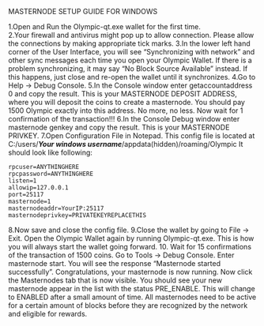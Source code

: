 MASTERNODE SETUP GUIDE FOR WINDOWS

1.Open and Run the Olympic-qt.exe wallet for the first time.  
2.Your firewall and antivirus might pop up to allow connection. Please allow the connections by making appropriate tick marks.
3.In the lower left hand corner of the User Interface, you will see “Synchronizing with network” and other sync messages each time you open your Olympic Wallet. If there is a problem synchronizing, it may say “No Block Source Available” instead. If this happens, just close and re-open the wallet until it synchronizes. 
4.Go to Help -> Debug Console.
5.In the Console window enter getaccountaddress 0 and copy the result. This is your MASTERNODE DEPOSIT ADDRESS, where you will deposit the coins to create a masternode. You should pay 1500 Olympic exactly into this address. No more, no less.
Now wait for 1 confirmation of the transaction!!!
6.In the Console Debug window enter masternode genkey and copy the result. This is your MASTERNODE PRIVKEY.
7.Open Configuration File in Notepad. This config file is located at C:/users/***Your windows username***/appdata(hidden)/roaming/Olympic 
It should look like following:

	rpcuser=ANYTHINGHERE
	rpcpassword=ANYTHINGHERE
	listen=1
	allowip=127.0.0.1
	port=25117
	masternode=1
	masternodeaddr=YourIP:25117
	masternodeprivkey=PRIVATEKEYREPLACETHIS

8.Now save and close the config file.
9.Close the wallet by going to File -> Exit.
Open the Olympic Wallet again by running Olympic-qt.exe. This is how you will always start the wallet going forward.
10. Wait for 15 confirmations of the transaction of 1500 coins.
Go to Tools -> Debug Console. Enter masternode start. You will see the response “Masternode started successfully”. Congratulations, your masternode is now running.
Now click the Masternodes tab that is now visible. You should see your new masternode appear in the list with the status PRE_ENABLE.
This will change to ENABLED after a small amount of time. All masternodes need to be active for a certain amount of blocks before they are recognized by the network and eligible for rewards.




